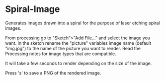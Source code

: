 # Spiral-Image
Generates images drawn into a spiral for the purpose of laser etching spiral images.

From processing go to "Sketch">"Add File..." and select the image you want.
In the sketch rename the "picture" variables image name (default "img.jpg") to the name of the picture
you want to render. Read the Processing notes for image types that are compatible.

It will take a few seconds to render depending on the size of the image.

Press 's' to save a PNG of the rendered image.
